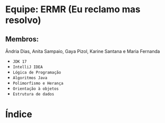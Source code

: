 # Equipe: ERMR (Eu reclamo mas resolvo)
## Membros: 
Ândria Dias, Anita Sampaio, Gaya Pizol, Karine Santana e Maria Fernanda 

- `JDK 17`
- `IntelliJ IDEA`
- `Lógica de Programação`
- `Algoritmos Java`
- `Polimorfismo e Herança`
- `Orientação à objetos `
- `Estrutura de dados `
# Índice
